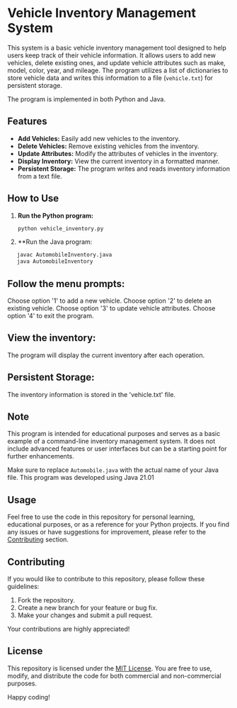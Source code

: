 # Vehicle Inventory Management System

This system is a basic vehicle inventory management tool designed to help users keep track of their vehicle information. It allows users to add new vehicles, delete existing ones, and update vehicle attributes such as make, model, color, year, and mileage. The program utilizes a list of dictionaries to store vehicle data and writes this information to a file (`vehicle.txt`) for persistent storage.

The program is implemented in both Python and Java.

## Features

- **Add Vehicles:** Easily add new vehicles to the inventory.
- **Delete Vehicles:** Remove existing vehicles from the inventory.
- **Update Attributes:** Modify the attributes of vehicles in the inventory.
- **Display Inventory:** View the current inventory in a formatted manner.
- **Persistent Storage:** The program writes and reads inventory information from a text file.

## How to Use

1. **Run the Python program:**
   ```bash
   python vehicle_inventory.py
2. **Run the Java program:
```bash
   javac AutomobileInventory.java
   java AutomobileInventory
```

## Follow the menu prompts:

Choose option '1' to add a new vehicle.
Choose option '2' to delete an existing vehicle.
Choose option '3' to update vehicle attributes.
Choose option '4' to exit the program.

## View the inventory:
The program will display the current inventory after each operation.

## Persistent Storage:
The inventory information is stored in the 'vehicle.txt' file.


## Note
This program is intended for educational purposes and serves as a basic example of a command-line inventory management system. It does not include advanced features or user interfaces but can be a starting point for further enhancements.

Make sure to replace `Automobile.java` with the actual name of your Java file. This program was developed using Java 21.01

## Usage

Feel free to use the code in this repository for personal learning, educational purposes, or as a reference for your Python projects. If you find any issues or have suggestions for improvement, please refer to the [Contributing](#contributing) section.

## Contributing

If you would like to contribute to this repository, please follow these guidelines:

1. Fork the repository.
2. Create a new branch for your feature or bug fix.
3. Make your changes and submit a pull request.

Your contributions are highly appreciated!

## License

This repository is licensed under the [MIT License](LICENSE). You are free to use, modify, and distribute the code for both commercial and non-commercial purposes.

Happy coding!

